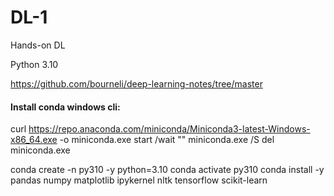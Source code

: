 # DL-1
Hands-on DL

Python 3.10

https://github.com/bourneli/deep-learning-notes/tree/master

#### Install conda windows cli:
curl https://repo.anaconda.com/miniconda/Miniconda3-latest-Windows-x86_64.exe -o miniconda.exe
start /wait "" miniconda.exe /S
del miniconda.exe

conda create -n py310 -y python=3.10
conda activate py310
conda install -y pandas numpy matplotlib ipykernel nltk tensorflow scikit-learn